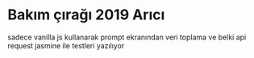 # Bakım çırağı 2019 Arıcı
sadece vanilla js kullanarak prompt ekranından veri toplama ve belki api request
jasmine ile testleri yazılıyor
